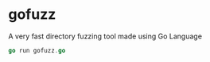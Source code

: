 # gofuzz
A very fast directory fuzzing tool made using Go Language 


```go
go run gofuzz.go 
```


